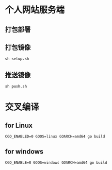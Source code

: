 # 个人网站服务端


## 打包部署
## 打包镜像

```
sh setup.sh
```

## 推送镜像

```
sh push.sh
```

# 交叉编译

## for Linux

```
CGO_ENABLED=0 GOOS=linux GOARCH=amd64 go build
```

## for windows

```
CGO_ENABLE=0 GOOS=windows GOARCH=amd64 go build
```